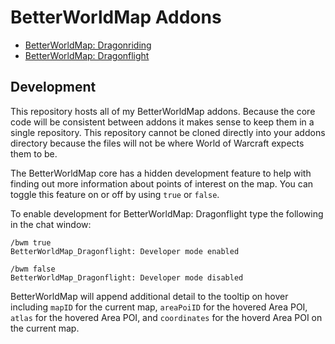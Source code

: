 # BetterWorldMap Addons
- [BetterWorldMap: Dragonriding]()
- [BetterWorldMap: Dragonflight](https://www.curseforge.com/wow/addons/betterworldmap-dragonflight)

## Development
This repository hosts all of my BetterWorldMap addons. Because the core code will be consistent between addons it makes sense to keep them in a single repository. This repository cannot be cloned directly into your addons directory because the files will not be where World of Warcraft expects them to be.

The BetterWorldMap core has a hidden development feature to help with finding out more information about points of interest on the map. You can toggle this feature on or off by using `true` or `false`.

To enable development for BetterWorldMap: Dragonflight type the following in the chat window:
```
/bwm true
BetterWorldMap_Dragonflight: Developer mode enabled

/bwm false
BetterWorldMap_Dragonflight: Developer mode disabled
```
BetterWorldMap will append additional detail to the tooltip on hover including `mapID` for the current map, `areaPoiID` for the hovered Area POI, `atlas` for the hovered Area POI, and `coordinates` for the hoverd Area POI on the current map.
